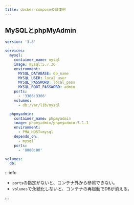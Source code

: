```yaml
---
title: docker-composeの具体例
---
```


## MySQLとphpMyAdmin

```yml
version: '3.8'

services:
  mysql:
    container_name: mysql
    image: mysql:5.7.36
    environment:
      MYSQL_DATABASE: db_name
      MYSQL_USER: local_user
      MYSQL_PASSWORD: local_pass
      MYSQL_ROOT_PASSWORD: admin
    ports:
      - '3306:3306'
    volumes:
      - db:/var/lib/mysql

  phpmyadmin:
    container_name: phpmyadmin
    image: phpmyadmin/phpmyadmin:5.1.1
    environment:
      - PMA_HOST=mysql
    depends_on:
      - mysql
    ports:
      - '8080:80'

volumes:
  db:
```

:::info

- `ports`の指定がないと、コンテナ外から参照できない。
- `volumes`で永続化しないと、コンテナの再起動でDBが消える。

:::
